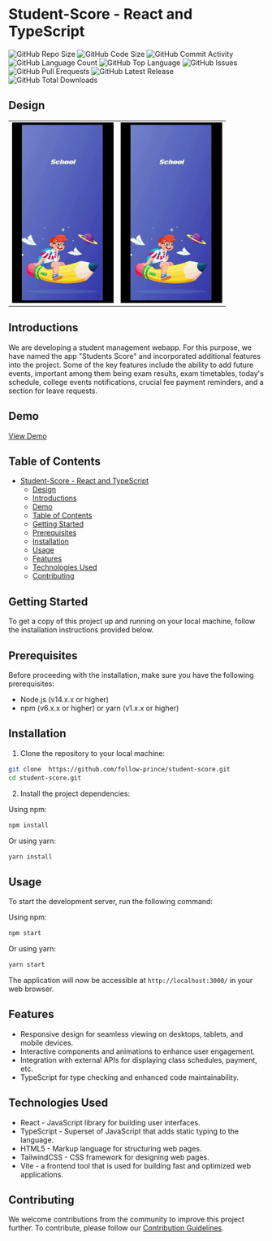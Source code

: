 # Student-Score - React and TypeScript

![GitHub Repo Size](https://img.shields.io/github/repo-size/follow-prince/student-score?color=d62936&label=Repo%20Size&style=flat-square)
![GitHub Code Size](https://img.shields.io/github/languages/code-size/follow-prince/student-score?color=e6a400&label=Code%20Size&style=flat-square)
![GitHub Commit Activity](https://img.shields.io/github/commit-activity/m/follow-prince/student-score?color=138a3d&label=Commit%20Activity&style=flat-square)
![GitHub Language Count](https://img.shields.io/github/languages/count/follow-prince/student-score?color=1f77b4&label=Total%20Languages&style=flat-square)
![GitHub Top Language](https://img.shields.io/github/languages/top/follow-prince/student-score?color=7f0c7f&style=flat-square)
![GitHub Issues](https://img.shields.io/github/issues/follow-prince/student-score?color=098f76&label=GitHub%20Issues&style=flat-square)
![GitHub Pull Erequests](https://img.shields.io/github/issues-pr/follow-prince/student-score?color=2c324f&label=GitHub%20Pull%20Requests&style=flat-square)
![GitHub Latest Release](https://img.shields.io/github/v/release/follow-prince/student-score?color=f5426f&label=Latest%20Release&style=flat-square)
![GitHub Total Downloads](https://img.shields.io/github/downloads/follow-prince/student-score/total?color=4a2600&label=Total%20Downloads&style=flat-square)


<!-- ![Website Status](https://img.shields.io/website?down_message=Down%20%26%20Offline&label=Website%20Status&up_message=Up%20%26%20Online&url=https%3A%2F%2Fprince-dev.vercel.app) -->

## Design
<div>
    <table>
        <tc>
            <td align="center">
                <img src="./assets/video/review-gif.gif" width="200" alt="GIF 1" />
            </td>
        </tc>
        <tc>
            <td align="center">
                <img src="./assets/video/review-gif.gif" width="200" alt="GIF 2" />
            </td>
        </tc>
    </table>
</div>

## Introductions

We are developing a student management webapp. For this purpose, we have named the app "Students Score" and incorporated additional features into the project. Some of the key features include the ability to add future events, important among them being exam results, exam timetables, today's schedule, college events notifications, crucial fee payment reminders, and a section for leave requests.

## Demo

[View Demo](#)
## Table of Contents

- [Student-Score - React and TypeScript](#student-score---react-and-typescript)
  - [Design](#design)
  - [Introductions](#introductions)
  - [Demo](#demo)
  - [Table of Contents](#table-of-contents)
  - [Getting Started](#getting-started)
  - [Prerequisites](#prerequisites)
  - [Installation](#installation)
  - [Usage](#usage)
  - [Features](#features)
  - [Technologies Used](#technologies-used)
  - [Contributing](#contributing)

## Getting Started

To get a copy of this project up and running on your local machine, follow the installation instructions provided below.

## Prerequisites

Before proceeding with the installation, make sure you have the following prerequisites:

- Node.js (v14.x.x or higher)
- npm (v6.x.x or higher) or yarn (v1.x.x or higher)

## Installation

1. Clone the repository to your local machine:

```bash
git clone  https://github.com/follow-prince/student-score.git
cd student-score.git
```

2. Install the project dependencies:

Using npm:

```bash
npm install
```

Or using yarn:

```bash
yarn install
```

## Usage

To start the development server, run the following command:

Using npm:

```bash
npm start
```

Or using yarn:

```bash
yarn start
```

The application will now be accessible at `http://localhost:3000/` in your web browser.

## Features

- Responsive design for seamless viewing on desktops, tablets, and mobile devices.
- Interactive components and animations to enhance user engagement.
- Integration with external APIs for displaying  class schedules, payment, etc.
- TypeScript for type checking and enhanced code maintainability.

## Technologies Used

- React - JavaScript library for building user interfaces.
- TypeScript - Superset of JavaScript that adds static typing to the language.
- HTML5 - Markup language for structuring web pages.
- TailwindCSS - CSS framework for designing web pages.
- Vite - a frontend tool that is used for building fast and optimized web applications.

## Contributing

We welcome contributions from the community to improve this project further. To contribute, please follow our [Contribution Guidelines](CONTRIBUTING.md).
